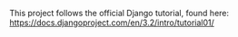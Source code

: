 This project follows the official Django tutorial, found here: https://docs.djangoproject.com/en/3.2/intro/tutorial01/